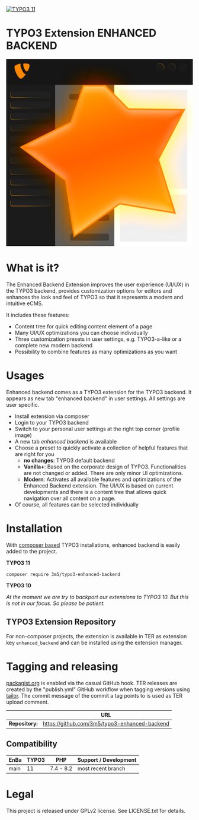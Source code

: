 [![TYPO3 11](https://img.shields.io/badge/TYPO3-11-orange.svg)](https://get.typo3.org/version/11)

TYPO3 Extension ENHANCED BACKEND
================================

![enhanced_backend_logo](/Resources/Public/Icons/Extension.png)

# What is it?

The Enhanced Backend Extension improves the user experience (UI/UX) in the TYPO3
backend, provides customization options for editors and enhances the look and
feel of TYPO3 so that it represents a modern and intuitive eCMS.

It includes these features:

* Content tree for quick editing content element of a page
* Many UI/UX optimizations you can choose individually
* Three customization presets in user settings, e.g. TYPO3-a-like or a complete
new modern backend
* Possibility to combine features as many optimizations as you want

# Usages

Enhanced backend comes as a TYPO3 extension for the TYPO3 backend. It appears
as new tab "enhanced backend" in user settings. All settings are user specific.

* Install extension via composer
* Login to your TYPO3 backend
* Switch to your personal user settings at the right top corner (profile image)
* A new tab _enhanced backend_ is available
* Choose a preset to quickly activate a collection of helpful features that are right for you
  * **no changes**: TYPO3 default backend
  * **Vanilla+**: Based on the corporate design of TYPO3.
    Functionalities are not changed or added. There are only minor UI optimizations.
  * **Modern**: Activates all available features and optimizations of the Enhanced
    Backend extension. The UI/UX is based on current developments and there is a
    content tree that allows quick navigation over all content on a page.
* Of course, all features can be selected individually

# Installation

With [composer based](https://docs.typo3.org/m/typo3/tutorial-getting-started/main/en-us/Installation/Install.html)
TYPO3 installations, enhanced backend is easily added to the project.

**TYPO3 11**

```
composer require 3m5/typo3-enhanced-backend
```

**TYPO3 10**

_At the moment we are try to backport our extensions to TYPO3 10.  But this is
not in our focus. So please be patient._


## TYPO3 Extension Repository
For non-composer projects, the extension is available in TER as extension key `enhanced_backend` and can
be installed using the extension manager.

# Tagging and releasing

[packagist.org](https://packagist.org/packages/typo3/cms-styleguide) is enabled via the casual GitHub hook.
TER releases are created by the "publish.yml" GitHub workflow when tagging versions
using [tailor](https://github.com/TYPO3/tailor). The commit message of the commit a tag points to is
used as TER upload comment.

|                 | URL                                           |
|-----------------|-----------------------------------------------|
| **Repository:** | https://github.com/3m5/typo3-enhanced-backend |

## Compatibility

| EnBa | TYPO3 | PHP       | Support / Development |
|------|-------|-----------|-----------------------|
| main | 11    | 7.4 - 8.2 | most recent branch    |

# Legal
This project is released under GPLv2 license. See LICENSE.txt for details.

